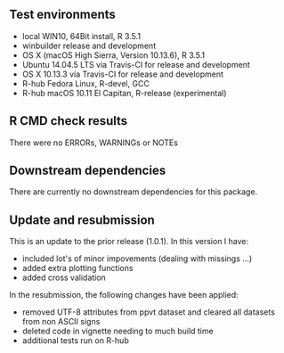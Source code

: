 ## Test environments
* local WIN10, 64Bit install, R 3.5.1
* winbuilder release and development
* OS X (macOS High Sierra, Version 10.13.6), R 3.5.1
* Ubuntu 14.04.5 LTS via Travis-CI for release and development
* OS X 10.13.3 via Travis-CI for release and development
* R-hub Fedora Linux, R-devel, GCC 
* R-hub macOS 10.11 El Capitan, R-release (experimental) 

## R CMD check results
There were no ERRORs, WARNINGs or NOTEs

## Downstream dependencies
There are currently no downstream dependencies for this package.

## Update and resubmission
This is an update to the prior release (1.0.1). In this version I have:

* included lot's of minor impovements (dealing with missings ...)
* added extra plotting functions
* added cross validation

In the resubmission, the following changes have been applied:

* removed UTF-8 attributes from ppvt dataset and cleared all datasets from non ASCII signs
* deleted code in vignette needing to much build time
* additional tests run on R-hub
